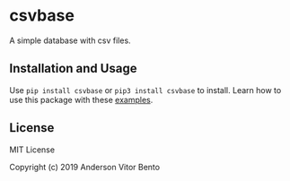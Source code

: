 # csvbase

A simple database with csv files.

## Installation and Usage

Use `pip install csvbase` or `pip3 install csvbase` to install. Learn how to use this package with these [examples](https://github.com/bentoavb/csvbase/tree/master/examples).

## License

MIT License

Copyright (c) 2019 Anderson Vitor Bento
